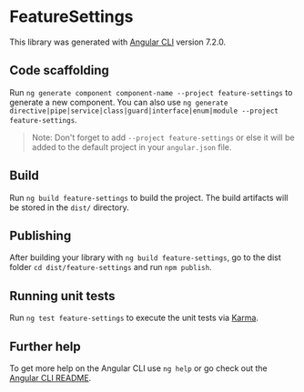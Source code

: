 # FeatureSettings

This library was generated with [Angular CLI](https://github.com/angular/angular-cli) version 7.2.0.

## Code scaffolding

Run `ng generate component component-name --project feature-settings` to generate a new component. You can also use `ng generate directive|pipe|service|class|guard|interface|enum|module --project feature-settings`.

> Note: Don't forget to add `--project feature-settings` or else it will be added to the default project in your `angular.json` file.

## Build

Run `ng build feature-settings` to build the project. The build artifacts will be stored in the `dist/` directory.

## Publishing

After building your library with `ng build feature-settings`, go to the dist folder `cd dist/feature-settings` and run `npm publish`.

## Running unit tests

Run `ng test feature-settings` to execute the unit tests via [Karma](https://karma-runner.github.io).

## Further help

To get more help on the Angular CLI use `ng help` or go check out the [Angular CLI README](https://github.com/angular/angular-cli/blob/master/README.md).
